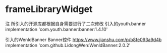 # frameLibraryWidget

 注 所引入的开源库都根据自身需要进行了二次修改
 引入的youth.banner
 implementation 'com.youth.banner:banner:1.4.10'
 
 引入的WenldBanner
 Banner控件 https://www.jianshu.com/p/b8fe093a9d4b
 implementation 'com.github.LidongWen:WenldBanner:2.0.2'